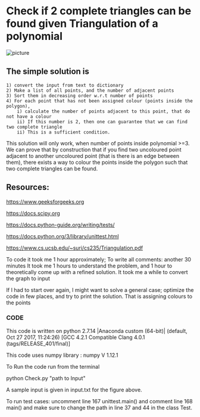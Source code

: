 # Check if 2 complete triangles can be found given Triangulation of a polynomial
![picture](img/picture.png)



## The simple solution is 
	1) convert the input from text to dictionary
	2) Make a list of all points, and the number of adjacent points
	3) Sort them in decreasing order w.r.t number of points
	4) For each point that has not been assigned colour (points inside the polygon), 
		i) calculate the number of points adjacent to this point, that do not have a colour
		ii) If this number is 2, then one can guarantee that we can find two complete triangle
		ii) This is a sufficient condition.
		


This solution will only work, when number of points inside polynomial >=3.
We can prove that by construction that if  you find two uncoloured point adjacent to another uncoloured point (that is there is an edge between them), there exists a way to colour the points inside the polygon such that two complete triangles can be found.

## Resources:
https://www.geeksforgeeks.org

https://docs.scipy.org

https://docs.python-guide.org/writing/tests/

https://docs.python.org/3/library/unittest.html

https://www.cs.ucsb.edu/~suri/cs235/Triangulation.pdf


To code it took me 1 hour approximately;
To write all comments: another 30 minutes
It took me 1 hours to understand the problem, and 1 hour to theoretically come up with a refined solution. 
It took me a while to convert the graph to input


If I had to start over again, I might want to solve a general case; optimize the code in few places, and try to print the solution. That is assigning colours to the points


### CODE
This code is written on python 2.7.14 |Anaconda custom (64-bit)| (default, Oct 27 2017, 11:24:26) 
[GCC 4.2.1 Compatible Clang 4.0.1 (tags/RELEASE_401/final)]

This code uses numpy library : numpy V 1.12.1

To Run the code
run from the terminal

python Check.py "path to Input"

A sample input is given in input.txt for the figure above.


To run test cases:
	uncomment line 167 unittest.main()
	and comment line 168 main()
	and make sure to change the path in line 37 and 44 in the class Test.
